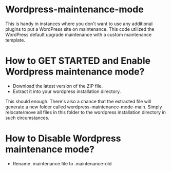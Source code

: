 # Wordpress-maintenance-mode
This is handy in instances where you don't want to use any additional plugins to put a WordPress site on maintenance. This code utilized the WordPress default upgrade maintenance with a custom maintenance template.

# How to GET STARTED and Enable Wordpress maintenance mode?
- Download the latest version of the ZIP file.
- Extract it into your wordpress installation directory.

This should enough. There's also a chance that the extracted file will generate a new folder called wordpress-maintenance-mode-main. Simply relocate/move all files in this folder to the wordpress installation directory in such circumstances.

# How to Disable Wordpress maintenance mode?
- Rename .maintenance file to .maintenance-old


